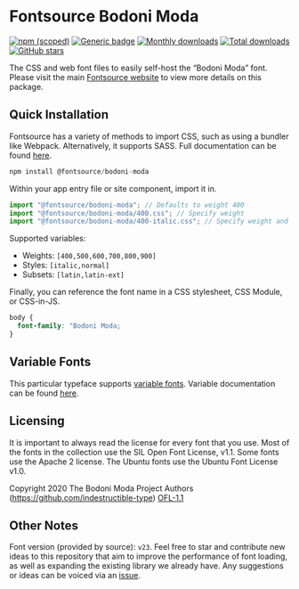 # Fontsource Bodoni Moda

[![npm (scoped)](https://img.shields.io/npm/v/@fontsource/bodoni-moda?color=brightgreen)](https://www.npmjs.com/package/@fontsource/bodoni-moda) [![Generic badge](https://img.shields.io/badge/fontsource-passing-brightgreen)](https://github.com/fontsource/fontsource) [![Monthly downloads](https://badgen.net/npm/dm/@fontsource/bodoni-moda)](https://github.com/fontsource/fontsource) [![Total downloads](https://badgen.net/npm/dt/@fontsource/bodoni-moda)](https://github.com/fontsource/fontsource) [![GitHub stars](https://img.shields.io/github/stars/fontsource/fontsource.svg?style=social&label=Star)](https://github.com/fontsource/fontsource/stargazers)

The CSS and web font files to easily self-host the “Bodoni Moda” font. Please visit the main [Fontsource website](https://fontsource.org/fonts/bodoni-moda) to view more details on this package.

## Quick Installation

Fontsource has a variety of methods to import CSS, such as using a bundler like Webpack. Alternatively, it supports SASS. Full documentation can be found [here](https://fontsource.org/docs/getting-started/introduction).

```javascript
npm install @fontsource/bodoni-moda
```

Within your app entry file or site component, import it in.

```javascript
import "@fontsource/bodoni-moda"; // Defaults to weight 400
import "@fontsource/bodoni-moda/400.css"; // Specify weight
import "@fontsource/bodoni-moda/400-italic.css"; // Specify weight and style

```

Supported variables:
- Weights: `[400,500,600,700,800,900]`
- Styles: `[italic,normal]`
- Subsets: `[latin,latin-ext]`

Finally, you can reference the font name in a CSS stylesheet, CSS Module, or CSS-in-JS.

```css
body {
  font-family: "Bodoni Moda;
}
```

## Variable Fonts

This particular typeface supports [variable fonts](https://developer.mozilla.org/en-US/docs/Web/CSS/CSS_Fonts/Variable_Fonts_Guide).
Variable documentation can be found [here](https://fontsource.org/docs/getting-started/variable).

## Licensing
It is important to always read the license for every font that you use.
Most of the fonts in the collection use the SIL Open Font License, v1.1. Some fonts use the Apache 2 license. The Ubuntu fonts use the Ubuntu Font License v1.0.

Copyright 2020 The Bodoni Moda Project Authors (https://github.com/indestructible-type)
[OFL-1.1](http://scripts.sil.org/OFL)

## Other Notes
Font version (provided by source): `v23`.
Feel free to star and contribute new ideas to this repository that aim to improve the performance of font loading, as well as expanding the existing library we already have. Any suggestions or ideas can be voiced via an [issue](https://github.com/fontsource/fontsource/issues).